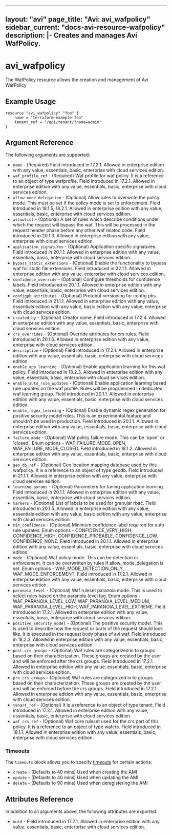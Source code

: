 <!--
    Copyright 2021 VMware, Inc.
    SPDX-License-Identifier: Mozilla Public License 2.0
-->
---
layout: "avi"
page_title: "Avi: avi_wafpolicy"
sidebar_current: "docs-avi-resource-wafpolicy"
description: |-
  Creates and manages Avi WafPolicy.
---

# avi_wafpolicy

The WafPolicy resource allows the creation and management of Avi WafPolicy

## Example Usage

```hcl
resource "avi_wafpolicy" "foo" {
    name = "terraform-example-foo"
    tenant_ref = "/api/tenant/?name=admin"
}
```

## Argument Reference

The following arguments are supported:

* `name` - (Required) Field introduced in 17.2.1. Allowed in enterprise edition with any value, essentials, basic, enterprise with cloud services edition.
* `waf_profile_ref` - (Required) Waf profile for waf policy. It is a reference to an object of type wafprofile. Field introduced in 17.2.1. Allowed in enterprise edition with any value, essentials, basic, enterprise with cloud services edition.
* `allow_mode_delegation` - (Optional) Allow rules to overwrite the policy mode. This must be set if the policy mode is set to enforcement. Field introduced in 18.1.5, 18.2.1. Allowed in enterprise edition with any value, essentials, basic, enterprise with cloud services edition.
* `allowlist` - (Optional) A set of rules which describe conditions under which the request will bypass the waf. This will be processed in the request header phase before any other waf related code. Field introduced in 20.1.3. Allowed in enterprise edition with any value, enterprise with cloud services edition.
* `application_signatures` - (Optional) Application specific signatures. Field introduced in 20.1.1. Allowed in enterprise edition with any value, essentials, basic, enterprise with cloud services edition.
* `bypass_static_extensions` - (Optional) Enable the functionality to bypass waf for static file extensions. Field introduced in 22.1.1. Allowed in enterprise edition with any value, enterprise with cloud services edition.
* `confidence_override` - (Optional) Configure thresholds for confidence labels. Field introduced in 20.1.1. Allowed in enterprise edition with any value, essentials, basic, enterprise with cloud services edition.
* `configpb_attributes` - (Optional) Protobuf versioning for config pbs. Field introduced in 21.1.1. Allowed in enterprise edition with any value, essentials edition with any value, basic edition with any value, enterprise with cloud services edition.
* `created_by` - (Optional) Creator name. Field introduced in 17.2.4. Allowed in enterprise edition with any value, essentials, basic, enterprise with cloud services edition.
* `crs_overrides` - (Optional) Override attributes for crs rules. Field introduced in 20.1.6. Allowed in enterprise edition with any value, enterprise with cloud services edition.
* `description` - (Optional) Field introduced in 17.2.1. Allowed in enterprise edition with any value, essentials, basic, enterprise with cloud services edition.
* `enable_app_learning` - (Optional) Enable application learning for this waf policy. Field introduced in 18.2.3. Allowed in enterprise edition with any value, essentials, basic, enterprise with cloud services edition.
* `enable_auto_rule_updates` - (Optional) Enable application learning based rule updates on the waf profile. Rules will be programmed in dedicated waf learning group. Field introduced in 20.1.1. Allowed in enterprise edition with any value, essentials, basic, enterprise with cloud services edition.
* `enable_regex_learning` - (Optional) Enable dynamic regex generation for positive security model rules. This is an experimental feature and shouldn't be used in production. Field introduced in 20.1.1. Allowed in enterprise edition with any value, essentials, basic, enterprise with cloud services edition.
* `failure_mode` - (Optional) Waf policy failure mode. This can be 'open' or 'closed'. Enum options - WAF_FAILURE_MODE_OPEN, WAF_FAILURE_MODE_CLOSED. Field introduced in 18.1.2. Allowed in enterprise edition with any value, essentials, basic, enterprise with cloud services edition.
* `geo_db_ref` - (Optional) Geo location mapping database used by this wafpolicy. It is a reference to an object of type geodb. Field introduced in 21.1.1. Allowed in enterprise edition with any value, enterprise with cloud services edition.
* `learning_params` - (Optional) Parameters for tuning application learning. Field introduced in 20.1.1. Allowed in enterprise edition with any value, essentials, basic, enterprise with cloud services edition.
* `markers` - (Optional) List of labels to be used for granular rbac. Field introduced in 20.1.5. Allowed in enterprise edition with any value, essentials edition with any value, basic edition with any value, enterprise with cloud services edition.
* `min_confidence` - (Optional) Minimum confidence label required for auto rule updates. Enum options - CONFIDENCE_VERY_HIGH, CONFIDENCE_HIGH, CONFIDENCE_PROBABLE, CONFIDENCE_LOW, CONFIDENCE_NONE. Field introduced in 20.1.1. Allowed in enterprise edition with any value, essentials, basic, enterprise with cloud services edition.
* `mode` - (Optional) Waf policy mode. This can be detection or enforcement. It can be overwritten by rules if allow_mode_delegation is set. Enum options - WAF_MODE_DETECTION_ONLY, WAF_MODE_ENFORCEMENT. Field introduced in 17.2.1. Allowed in enterprise edition with any value, essentials, basic, enterprise with cloud services edition.
* `paranoia_level` - (Optional) Waf ruleset paranoia  mode. This is used to select rules based on the paranoia-level tag. Enum options - WAF_PARANOIA_LEVEL_LOW, WAF_PARANOIA_LEVEL_MEDIUM, WAF_PARANOIA_LEVEL_HIGH, WAF_PARANOIA_LEVEL_EXTREME. Field introduced in 17.2.1. Allowed in enterprise edition with any value, essentials, basic, enterprise with cloud services edition.
* `positive_security_model` - (Optional) The positive security model. This is used to describe how the request or parts of the request should look like. It is executed in the request body phase of avi waf. Field introduced in 18.2.3. Allowed in enterprise edition with any value, essentials, basic, enterprise with cloud services edition.
* `post_crs_groups` - (Optional) Waf rules are categorized in to groups based on their characterization. These groups are created by the user and will be enforced after the crs groups. Field introduced in 17.2.1. Allowed in enterprise edition with any value, essentials, basic, enterprise with cloud services edition.
* `pre_crs_groups` - (Optional) Waf rules are categorized in to groups based on their characterization. These groups are created by the user and will be  enforced before the crs groups. Field introduced in 17.2.1. Allowed in enterprise edition with any value, essentials, basic, enterprise with cloud services edition.
* `tenant_ref` - (Optional) It is a reference to an object of type tenant. Field introduced in 17.2.1. Allowed in enterprise edition with any value, essentials, basic, enterprise with cloud services edition.
* `waf_crs_ref` - (Optional) Waf core ruleset used for the crs part of this policy. It is a reference to an object of type wafcrs. Field introduced in 18.1.1. Allowed in enterprise edition with any value, essentials, basic, enterprise with cloud services edition.


### Timeouts

The `timeouts` block allows you to specify [timeouts](https://www.terraform.io/docs/configuration/resources.html#timeouts) for certain actions:

* `create` - (Defaults to 40 mins) Used when creating the AMI
* `update` - (Defaults to 40 mins) Used when updating the AMI
* `delete` - (Defaults to 90 mins) Used when deregistering the AMI

## Attributes Reference

In addition to all arguments above, the following attributes are exported:

* `uuid` -  Field introduced in 17.2.1. Allowed in enterprise edition with any value, essentials, basic, enterprise with cloud services edition.

